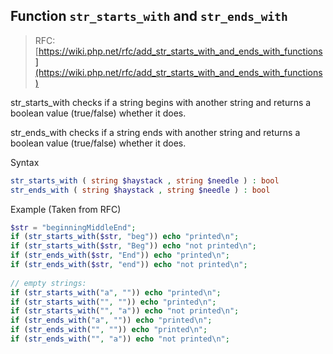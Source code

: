 ## Function `str_starts_with` and `str_ends_with`

> RFC: [https://wiki.php.net/rfc/add_str_starts_with_and_ends_with_functions](https://wiki.php.net/rfc/add_str_starts_with_and_ends_with_functions)

str_starts_with checks if a string begins with another string and returns a boolean value (true/false) whether it does.

str_ends_with checks if a string ends with another string and returns a boolean value (true/false) whether it does. 

Syntax

```php
str_starts_with ( string $haystack , string $needle ) : bool
str_ends_with ( string $haystack , string $needle ) : bool
```

Example (Taken from RFC)

```php
$str = "beginningMiddleEnd";
if (str_starts_with($str, "beg")) echo "printed\n";
if (str_starts_with($str, "Beg")) echo "not printed\n";
if (str_ends_with($str, "End")) echo "printed\n";
if (str_ends_with($str, "end")) echo "not printed\n";
 
// empty strings:
if (str_starts_with("a", "")) echo "printed\n";
if (str_starts_with("", "")) echo "printed\n";
if (str_starts_with("", "a")) echo "not printed\n";
if (str_ends_with("a", "")) echo "printed\n";
if (str_ends_with("", "")) echo "printed\n";
if (str_ends_with("", "a")) echo "not printed\n";
```
